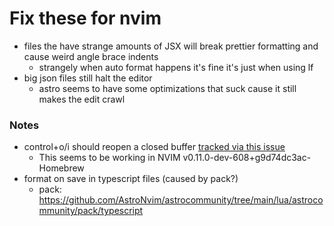 # Fix these for nvim
- files the have strange amounts of JSX will break prettier formatting and cause weird angle brace indents
  - strangely when auto format happens it's fine it's just when using <Leader>lf
- big json files still halt the editor
  - astro seems to have some optimizations that suck cause it still makes the edit crawl

### Notes

- control+o/i should reopen a closed buffer [tracked via this issue](https://github.com/neovim/neovim/issues/28968)
  - This seems to be working in NVIM v0.11.0-dev-608+g9d74dc3ac-Homebrew
- format on save in typescript files (caused by pack?)
  - pack: https://github.com/AstroNvim/astrocommunity/tree/main/lua/astrocommunity/pack/typescript
